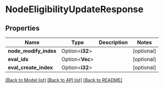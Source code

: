 # NodeEligibilityUpdateResponse

## Properties

Name | Type | Description | Notes
------------ | ------------- | ------------- | -------------
**node_modify_index** | Option<**i32**> |  | [optional]
**eval_ids** | Option<**Vec<String>**> |  | [optional]
**eval_create_index** | Option<**i32**> |  | [optional]

[[Back to Model list]](../README.md#documentation-for-models) [[Back to API list]](../README.md#documentation-for-api-endpoints) [[Back to README]](../README.md)


